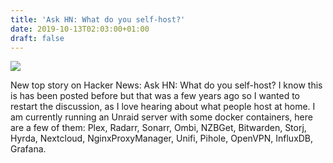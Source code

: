```yaml
---
title: 'Ask HN: What do you self-host?'
date: 2019-10-13T02:03:00+01:00
draft: false
---
```


![](https://ifttt.com/images/no_image_card.png)  

New top story on Hacker News: Ask HN: What do you self-host? I know this is has been posted before but that was a few years ago so I wanted to restart the discussion, as I love hearing about what people host at home. I am currently running an Unraid server with some docker containers, here are a few of them: Plex, Radarr, Sonarr, Ombi, NZBGet, Bitwarden, Storj, Hyrda, Nextcloud, NginxProxyManager, Unifi, Pihole, OpenVPN, InfluxDB, Grafana.